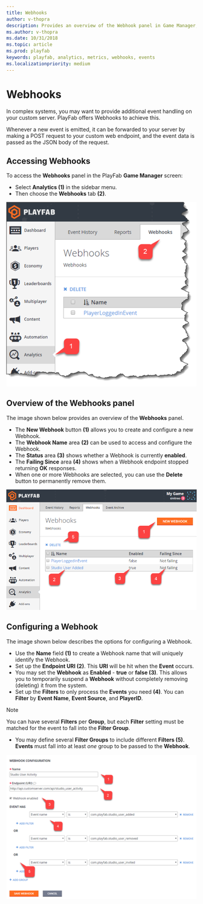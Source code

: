 ```yaml
---
title: Webhooks
author: v-thopra
description: Provides an overview of the Webhook panel in Game Manager, and describes how to access and configure a Webhook.
ms.author: v-thopra
ms.date: 10/31/2018
ms.topic: article
ms.prod: playfab
keywords: playfab, analytics, metrics, webhooks, events
ms.localizationpriority: medium
---
```


# Webhooks

In complex systems, you may want to provide additional event handling on your custom server. PlayFab offers Webhooks to achieve this.

Whenever a new event is emitted, it can be forwarded to your server by making a POST request to your custom web endpoint, and the event data is passed as the JSON body of the request.

## Accessing Webhooks

To access the **Webhooks** panel in the PlayFab **Game Manager** screen:

- Select **Analytics (1)** in the sidebar menu.
- Then choose the **Webhooks** tab **(2)**.

![Game Manager - Analytics - Webhooks](media/tutorials/game-manager-analytics-webhooks.png)  

## Overview of the Webhooks panel

The image shown below provides an overview of the **Webhooks** panel.

- The **New Webhook** button **(1)** allows you to create and configure a new Webhook.
- The **Webhook Name** area **(2)** can be used to access and configure the Webhook.
- The **Status** area **(3)** shows whether a Webhook is currently **enabled**.
- The **Failing Since** area **(4)** shows when a Webhook endpoint stopped returning **OK** responses.
- When one or more Webhooks are selected, you can use the **Delete** button to permanently remove them.

![Game Manager - Analytics - Webhooks panel](media/tutorials/game-manager-analytics-webhooks-panel.png)  

## Configuring a Webhook

The image shown below describes the options for configuring a Webhook.

- Use the **Name** field **(1)** to create a Webhook name that will uniquely identify the Webhook.
- Set up the **Endpoint URI (2)**. This **URI** will be hit when the **Event** occurs.
- You may set the **Webhook** as **Enabled** - **true** or **false (3)**. This allows you to temporarily suspend a **Webhook** without completely removing (deleting) it from the system.
- Set up the **Filters** to only process the **Events** you need **(4)**. You can **Filter** by **Event Name**, **Event Source**, and **PlayerID**.

> [!NOTE]
> You can have several **Filters** per **Group**, but each **Filter** setting must be matched for the event to fall into the **Filter Group**.

- You may define several **Filter Groups** to include different **Filters (5)**. **Events** must fall into at least *one* group to be passed to the **Webhook**.

![Game Manager - Analytics - Webhooks - Webhook Configuration](media/tutorials/game-manager-analytics-webhook-configuration.png)  
